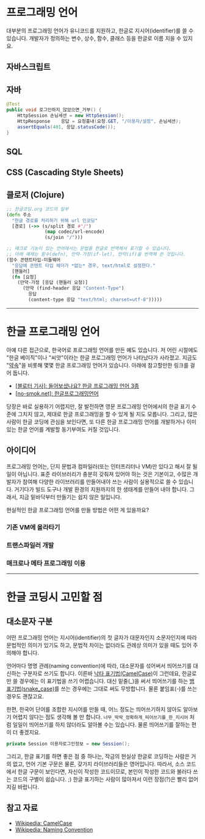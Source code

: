 # 프로그래밍 언어

대부분의 프로그래밍 언어가 유니코드를 지원하고, 한글로 지시어(identifier)를 쓸 수 있습니다. 개발자가 정의하는 변수, 상수, 함수, 클래스 등을 한글로 이름 지을 수 있지요.

## 자바스크립트

<div data-remote="/src/javascript/mileage-ko.js" data-type="소스코드" data-lang="javascript"></div>

## 자바

``` java
@Test
public void 로그인하지_않았으면_거부() {
    HttpSession 손님세션 = new HttpSession();
    HttpResponse    응답 = 요청흉내(요청.GET, "/이용자/설정", 손님세션);
    assertEquals(401, 응답.statusCode());
}

```

## SQL

<div data-remote="/src/sql/프로젝트.sql" data-type="소스코드"></div>

## CSS (Cascading Style Sheets)

<div data-remote="/src/css/한글코딩.css" data-type="소스코드"></div>

## 클로저 (Clojure)

``` clojure
;; 한글코딩.org 코드의 일부
(defn 주소
  "한글 경로를 처리하기 위해 url 인코딩"
  [경로] (->> (s/split 경로 #"/")
              (map codec/url-encode)
              (s/join "/")))

;; 매크로 기능이 있는 언어에서는 문법을 한글로 번역해서 표기할 수 있습니다.
;; 아래 예제는 함수(defn), 만약-가정(if-let), 만약(if)을 번역해 쓴 것입니다.
(함수 콘텐트타입-미들웨어
  "응답에 콘텐트 타입 헤더가 *없는* 경우, text/html로 설정한다."
  [핸들러]
  (fn [요청]
    (만약-가정 [응답 (핸들러 요청)]
      (만약 (find-header 응답 "Content-Type")
        응답
        (content-type 응답 "text/html; charset=utf-8")))))
```

---------------------------


# 한글 프로그래밍 언어

아예 다른 접근으로, 한국어로 프로그래밍 언어를 만든 예도 있습니다. 저 어린 시절에도 "한글 베이직"이나 "씨앗"이라는 한글 프로그래밍 언어가 나타났다가 사라졌고. 지금도 "[약속](http://yaksok.org)"을 비롯해 몇몇 한글 프로그래밍 언어가 있습니다. 아래에 참고할만한 링크를 걸어 둡니다.

* [[블로터 기사]: 들어보셨나요? 한글 프로그래밍 언어 3종](http://www.bloter.net/archives/240918)
* [[no-smok.net]: 한글프로그래밍언어](http://no-smok.net/nsmk/한글프로그래밍언어)

당장은 바로 실용하기 어렵지만, 잘 발전하면 영문 프로그래밍 언어에서의 한글 표기 수준에 그치지 않고, 제대로 한글 프로그래밍을 할 수 있게 될 지도 모릅니다. 그리고, 많은 사람이 한글 코딩에 관심을 보인다면, 또 다른 한글 프로그래밍 언어를 개발하거나 이미 있는 한글 언어를 계발할 동기부여도 커질 것입니다.

## 아이디어

프로그래밍 언어는, 단지 문법과 컴파일러(또는 인터프리터나 VM)만 있다고 해서 잘 될 일이 아닙니다. 표준 라이브러리가 충분히 갖춰져 있어야 하는 것은 기본이고, 수많은 개발자가 참여해 다양한 라이브러리를 만들어내야 쓰는 사람이 실용적으로 쓸 수 있습니다. 거기다가 빌드 도구나 개발 환경의 지원까지의 한 생태계를 만들어 내야 합니다. 그래서, 지금 밑바닥부터 만들기는 쉽지 않은 일입니다.

현실적인 한글 프로그래밍 언어를 만들 방법은 어떤 게 있을까요?

### 기존 VM에 올라타기

### 트랜스파일러 개발

### 매크로나 메타 프로그래밍 이용

---------------------------

# 한글 코딩시 고민할 점

## 대소문자 구분

어떤 프로그래밍 언어는 지시어(identifier)의 첫 글자가 대문자인지 소문자인지에 따라 문법적인 의미가 있기도 하고, 문법적 차이는 없더라도 관례상 의미가 있을 때도 있어 주의해야 합니다.

언어마다 명명 관례(naming convention)에 따라, 대소문자를 섞어써서 띄어쓰기를 대신하는 구분자로 쓰기도 합니다. 이른바 [낙타 표기법(CamelCase)](https://en.wikipedia.org/wiki/CamelCase)이 그런데요, 한글로만 쓸 경우에는 이 표기법을 쓰기 어렵습니다. 대신 밑줄(_)을 써서 띄어쓰기를 하는 [뱀 표기법(snake_case)]()를 쓰는 경우에는 그대로 써도 무방합니다. 물론 붙임표(-)를 쓰는 경우도 괜찮고요.

한편, 한국어 단어를 조합한 지시어를 만들 때, 어느 정도는 띄어쓰기하지 않아도 알아보기 어렵지 않다는 점도 생각해 볼 만 합니다. `너무_딱딱_정확하게_띄어쓰기를_한_지시어` 처럼 일일이 띄어쓰기를 하지 않더라도 알아볼 수는 있습니다. 물론 띄어쓰기를 잘하는 편이 더 좋겠지요.

``` java
private Session 이용자로그인정보 = new Session();
```

그리고, 한글 표기를 하면 좋은 점 중 하나는, 작금의 현실상 한글로 코딩하는 사람은 거의 없고, 언어 기본 구문은 물론, 갖가지 라이브러리들은 영어입니다. 따라서, 소스 코드에서 한글 구문이 보인다면, 자신이 작성한 코드이므로, 본인이 작성한 코드와 불러다 쓰는 코드의 구별이 쉽습니다. ;) 한글 표기하는 사람이 많아져서 이런 장점(?)은 빨리 없어지길 바랍니다.


## 참고 자료

* [Wikipedia: CamelCase](https://en.wikipedia.org/wiki/CamelCase)
* [Wikipedia: Naming Convention][1]

[1]: https://en.wikipedia.org/wiki/Naming_convention_(programming)
